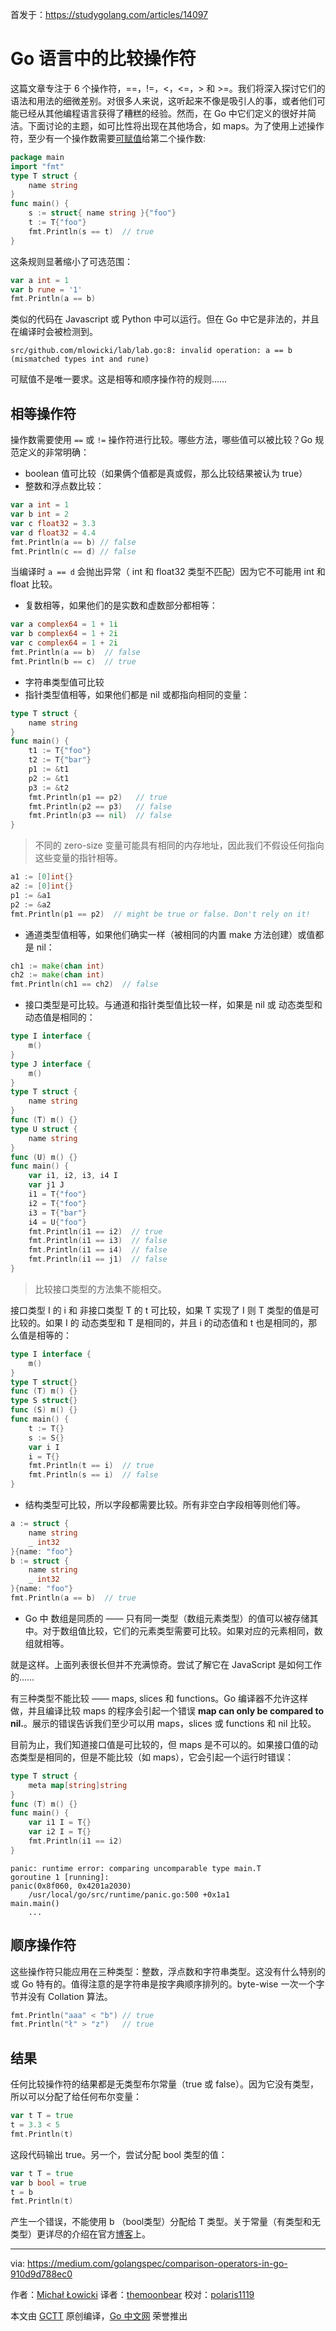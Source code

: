 首发于：https://studygolang.com/articles/14097

# Go 语言中的比较操作符

这篇文章专注于 6 个操作符，==，!=，<，<=，> 和 >=。我们将深入探讨它们的语法和用法的细微差别。对很多人来说，这听起来不像是吸引人的事，或者他们可能已经从其他编程语言获得了糟糕的经验。然而，在 Go 中它们定义的很好并简洁。下面讨论的主题，如可比性将出现在其他场合，如 maps。为了使用上述操作符，至少有一个操作数需要[可赋值](https://studygolang.com/articles/12381)给第二个操作数:

```go
package main
import "fmt"
type T struct {
    name string
}
func main() {
    s := struct{ name string }{"foo"}
    t := T{"foo"}
    fmt.Println(s == t)  // true
}
```

这条规则显著缩小了可选范围：

```go
var a int = 1
var b rune = '1'
fmt.Println(a == b)
```

类似的代码在 Javascript 或 Python 中可以运行。但在 Go 中它是非法的，并且在编译时会被检测到。

```
src/github.com/mlowicki/lab/lab.go:8: invalid operation: a == b (mismatched types int and rune)
```

可赋值不是唯一要求。这是相等和顺序操作符的规则……

## 相等操作符

操作数需要使用 `==` 或 `!=` 操作符进行比较。哪些方法，哪些值可以被比较？Go 规范定义的非常明确：

* boolean 值可比较（如果俩个值都是真或假，那么比较结果被认为 true）
* 整数和浮点数比较：

```go
var a int = 1
var b int = 2
var c float32 = 3.3
var d float32 = 4.4
fmt.Println(a == b) // false
fmt.Println(c == d) // false
```

当编译时 `a == d` 会抛出异常（ int 和 float32 类型不匹配）因为它不可能用 int 和 float 比较。

* 复数相等，如果他们的是实数和虚数部分都相等：

```go
var a complex64 = 1 + 1i
var b complex64 = 1 + 2i
var c complex64 = 1 + 2i
fmt.Println(a == b)  // false
fmt.Println(b == c)  // true
```

* 字符串类型值可比较
* 指针类型值相等，如果他们都是 nil 或都指向相同的变量：

```go
type T struct {
    name string
}
func main() {
    t1 := T{"foo"}
    t2 := T{"bar"}
    p1 := &t1
    p2 := &t1
    p3 := &t2
    fmt.Println(p1 == p2)   // true
    fmt.Println(p2 == p3)   // false
    fmt.Println(p3 == nil)  // false
}
```

> 不同的 zero-size 变量可能具有相同的内存地址，因此我们不假设任何指向这些变量的指针相等。

```go
a1 := [0]int{}
a2 := [0]int{}
p1 := &a1
p2 := &a2
fmt.Println(p1 == p2)  // might be true or false. Don't rely on it!
```

* 通道类型值相等，如果他们确实一样（被相同的内置 make 方法创建）或值都是 nil：

```go
ch1 := make(chan int)
ch2 := make(chan int)
fmt.Println(ch1 == ch2)  // false
```

* 接口类型是可比较。与通道和指针类型值比较一样，如果是 nil 或 动态类型和动态值是相同的：

```go
type I interface {
    m()
}
type J interface {
    m()
}
type T struct {
    name string
}
func (T) m() {}
type U struct {
    name string
}
func (U) m() {}
func main() {
    var i1, i2, i3, i4 I
    var j1 J
    i1 = T{"foo"}
    i2 = T{"foo"}
    i3 = T{"bar"}
    i4 = U{"foo"}
    fmt.Println(i1 == i2)  // true
    fmt.Println(i1 == i3)  // false
    fmt.Println(i1 == i4)  // false
    fmt.Println(i1 == j1)  // false
}
```

> 比较接口类型的方法集不能相交。

接口类型 I 的 i 和 非接口类型 T 的 t 可比较，如果 T 实现了 I 则 T 类型的值是可比较的。如果 I 的 动态类型和 T 是相同的，并且 i 的动态值和 t 也是相同的，那么值是相等的：

```go
type I interface {
    m()
}
type T struct{}
func (T) m() {}
type S struct{}
func (S) m() {}
func main() {
    t := T{}
    s := S{}
    var i I
    i = T{}
    fmt.Println(t == i)  // true
    fmt.Println(s == i)  // false
}
```

* 结构类型可比较，所以字段都需要比较。所有非空白字段相等则他们等。

```go
a := struct {
    name string
    _ int32
}{name: "foo"}
b := struct {
    name string
    _ int32
}{name: "foo"}
fmt.Println(a == b)  // true
```

* Go 中 数组是同质的 —— 只有同一类型（数组元素类型）的值可以被存储其中。对于数组值比较，它们的元素类型需要可比较。如果对应的元素相同，数组就相等。

就是这样。上面列表很长但并不充满惊奇。尝试了解它在 JavaScript 是如何工作的……

有三种类型不能比较 —— maps, slices 和 functions。Go 编译器不允许这样做，并且编译比较 maps 的程序会引起一个错误 **map can only be compared to nil.**。展示的错误告诉我们至少可以用 maps，slices 或 functions 和 nil 比较。

目前为止，我们知道接口值是可比较的，但 maps 是不可以的。如果接口值的动态类型是相同的，但是不能比较（如 maps），它会引起一个运行时错误：

```go
type T struct {
    meta map[string]string
}
func (T) m() {}
func main() {
    var i1 I = T{}
    var i2 I = T{}
    fmt.Println(i1 == i2)
}
```

```
panic: runtime error: comparing uncomparable type main.T
goroutine 1 [running]:
panic(0x8f060, 0x4201a2030)
    /usr/local/go/src/runtime/panic.go:500 +0x1a1
main.main()
    ...
```

## 顺序操作符

这些操作符只能应用在三种类型：整数，浮点数和字符串类型。这没有什么特别的或 Go 特有的。值得注意的是字符串是按字典顺序排列的。byte-wise 一次一个字节并没有 Collation 算法。

```go
fmt.Println("aaa" < "b") // true
fmt.Println("ł" > "z")   // true
```

## 结果

任何比较操作符的结果都是无类型布尔常量（true 或 false）。因为它没有类型，所以可以分配了给任何布尔变量：

```go
var t T = true
t = 3.3 < 5
fmt.Println(t)
```

这段代码输出 true。另一个，尝试分配 bool 类型的值：

```go
var t T = true
var b bool = true
t = b
fmt.Println(t)
```

产生一个错误，不能使用 b （bool类型）分配给 T 类型。关于常量（有类型和无类型）更详尽的介绍在官方[博客](https://blog.golang.org/constants)上。

---

via: https://medium.com/golangspec/comparison-operators-in-go-910d9d788ec0

作者：[Michał Łowicki](https://medium.com/@mlowicki)
译者：[themoonbear](https://github.com/themoonbear)
校对：[polaris1119](https://github.com/polaris1119)

本文由 [GCTT](https://github.com/studygolang/GCTT) 原创编译，[Go 中文网](https://studygolang.com/) 荣誉推出
